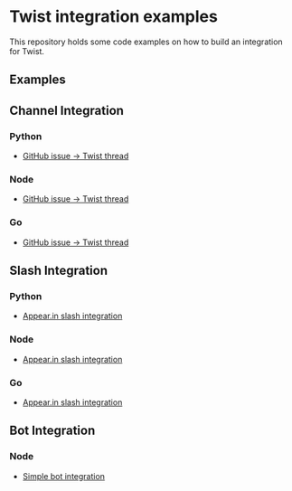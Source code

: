 Twist integration examples
==========================

This repository holds some code examples on how to build an
integration for Twist.

Examples
--------

## Channel Integration

### Python
* [GitHub issue -> Twist thread](channel_integration/python/)

### Node
* [GitHub issue -> Twist thread](channel_integration/node/)

### Go
* [GitHub issue -> Twist thread](channel_integration/go/)

## Slash Integration

### Python
* [Appear.in slash integration](slash_integration/python/)

### Node
* [Appear.in slash integration](slash_integration/node/)

### Go
* [Appear.in slash integration](slash_integration/go/)

## Bot Integration

### Node
* [Simple bot integration](bot_integration/node/)